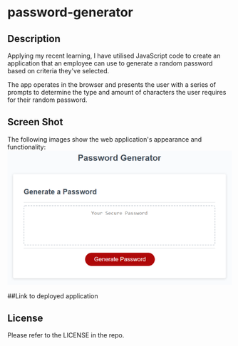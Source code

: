 # password-generator

## Description

Applying my recent learning, I have utilised JavaScript code to create an application that an employee can use to generate a random password based on criteria they've selected. 

The app operates in the browser and presents the user with a series of prompts to determine the type and amount of characters the user requires for their random password.
 

## Screen Shot
The following images show the web application's appearance and functionality:
![ScreenShot](./assets/images/screenshot-password-site.png)

##Link to deployed application


## License
Please refer to the LICENSE in the repo.
